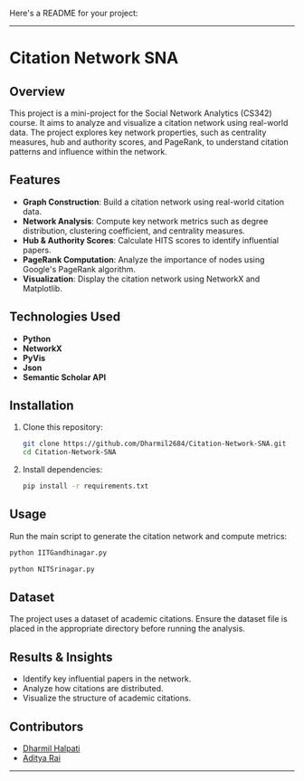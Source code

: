 Here's a README for your project:  

---

# Citation Network SNA  

## Overview  
This project is a mini-project for the Social Network Analytics (CS342) course. It aims to analyze and visualize a citation network using real-world data. The project explores key network properties, such as centrality measures, hub and authority scores, and PageRank, to understand citation patterns and influence within the network.  

## Features  
- **Graph Construction**: Build a citation network using real-world citation data.  
- **Network Analysis**: Compute key network metrics such as degree distribution, clustering coefficient, and centrality measures.  
- **Hub & Authority Scores**: Calculate HITS scores to identify influential papers.  
- **PageRank Computation**: Analyze the importance of nodes using Google's PageRank algorithm.  
- **Visualization**: Display the citation network using NetworkX and Matplotlib.  

## Technologies Used  
- **Python**  
- **NetworkX**  
- **PyVis**  
- **Json**
- **Semantic Scholar API**

## Installation  
1. Clone this repository:  
   ```bash
   git clone https://github.com/Dharmil2684/Citation-Network-SNA.git
   cd Citation-Network-SNA
   ```  
2. Install dependencies:  
   ```bash
   pip install -r requirements.txt
   ```  

## Usage  
Run the main script to generate the citation network and compute metrics:  
```bash
python IITGandhinagar.py
```  
```bash
python NITSrinagar.py
```  

## Dataset  
The project uses a dataset of academic citations. Ensure the dataset file is placed in the appropriate directory before running the analysis.  

## Results & Insights  
- Identify key influential papers in the network.  
- Analyze how citations are distributed.  
- Visualize the structure of academic citations.  

## Contributors  
- [Dharmil Halpati](https://github.com/Dharmil2684)
- [Aditya Rai](https://github.com/Adiiii77)

---
